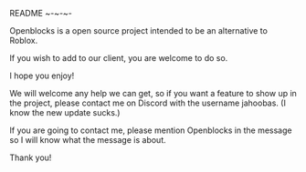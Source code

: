 README
~-~-~-

Openblocks is a open source project intended to be an alternative to Roblox.

If you wish to add to our client, you are welcome to do so.

I hope you enjoy!

We will welcome any help we can get, so if you want a feature to show up in the project, 
please contact me on Discord with the username jahoobas. (I know the new update sucks.)

If you are going to contact me, please mention Openblocks in the message so I will know what the 
message is about.

Thank you!